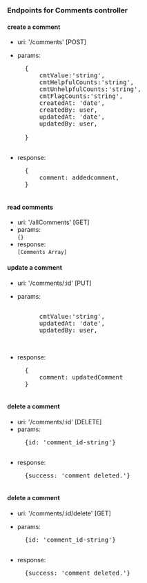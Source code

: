 ### Endpoints for Comments controller

#### create a comment
- uri: '/comments' [POST]
- params:  
    <pre>
    {
        cmtValue:'string',
        cmtHelpfulCounts:'string',
        cmtUnhelpfulCounts:'string',
        cmtFlagCounts:'string',
        createdAt: 'date',
        createdBy: user,
        updatedAt: 'date',
        updatedBy: user,

    } 
    </pre>
  
- response:  
    <pre>
    {
        comment: addedcomment,
    }
    </pre>

#### read comments
- uri: '/allComments' [GET]
- params:    
``
{} 
``  
- response:  
``
[Comments Array]
``

#### update a comment
- uri: '/comments/:id' [PUT]
- params:  
    <pre>
       
        cmtValue:'string',
        updatedAt: 'date',
        updatedBy: user,

    </pre>
  
- response:  
    <pre>
    {
        comment: updatedComment
    }
    </pre>


#### delete a comment
- uri: '/comments/:id' [DELETE]
- params:  
    <pre>
    {id: 'comment_id-string'}
    </pre>
- response:  
    <pre>
    {success: 'comment deleted.'}
    </pre>
  


#### delete a comment
- uri: '/comments/:id/delete' [GET]
- params:  
   <pre>
    {id: 'comment_id-string'}
    </pre>
  
- response:  
  <pre>
    {success: 'comment deleted.'}
    </pre>


